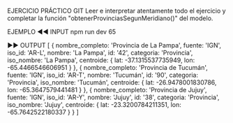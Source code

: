 EJERCICIO PRÁCTICO GIT
Leer e interpretar atentamente todo el ejercicio y completar la función "obtenerProvinciasSegunMeridiano()" del modelo.

EJEMPLO
◄◄ INPUT npm run dev 65 

►► OUTPUT
[ { nombre_completo: 'Provincia de La Pampa', fuente: 'IGN', iso_id: 'AR-L', nombre: 'La Pampa', id: '42', categoria: 'Provincia', iso_nombre: 'La Pampa', centroide: { lat: -37.1315537735949, lon: -65.4466546606951 } }, { nombre_completo: 'Provincia de Tucumán', fuente: 'IGN', iso_id: 'AR-T', nombre: 'Tucumán', id: '90', categoria: 'Provincia', iso_nombre: 'Tucumán', centroide: { lat: -26.9478001830786, lon: -65.3647579441481 } }, { nombre_completo: 'Provincia de Jujuy', fuente: 'IGN', iso_id: 'AR-Y', nombre: 'Jujuy', id: '38', categoria: 'Provincia', iso_nombre: 'Jujuy', centroide: { lat: -23.3200784211351, lon: -65.7642522180337 } } ]
